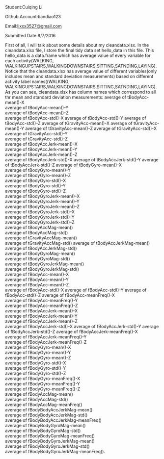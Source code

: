 Student:Cuiqing Li

Github Account:tiandiao123

Email:lixxx3527@gmail.com

Submitted Date:8/7/2016

First of all, I will talk about some details about my cleandata.xlsx. In the cleandata.xlsx file, I store the final tidy data set hello_data in this file. This hello_data is a data.frame which has average value of every variable for each activity(WALKING, WALKINGUPSTAIRS,WALKINGDOWNSTAIRS,SITTING,SATNDING,LAYING).
Notice that the cleandata.xlsx has average value of different variables(only includes mean and standard deviation measurements)  based on different activity label names((WALKING, WALKINGUPSTAIRS,WALKINGDOWNSTAIRS,SITTING,SATNDING,LAYING).
As you can see, cleandata.xlsx has column names which correspond to all thr mean and standard deviation measurements: 
average of tBodyAcc-mean()-X	
average of tBodyAcc-mean()-Y	
average of tBodyAcc-mean()-Z	
average of tBodyAcc-std()-X	
average of tBodyAcc-std()-Y	
average of tBodyAcc-std()-Z	
average of tGravityAcc-mean()-X	
average of tGravityAcc-mean()-Y	
average of tGravityAcc-mean()-Z	
average of tGravityAcc-std()-X	
average of tGravityAcc-std()-Y	
average of tGravityAcc-std()-Z	
average of tBodyAccJerk-mean()-X	
average of tBodyAccJerk-mean()-Y	
average of tBodyAccJerk-mean()-Z	
average of tBodyAccJerk-std()-X	
average of tBodyAccJerk-std()-Y	
average of tBodyAccJerk-std()-Z	
average of tBodyGyro-mean()-X	
average of tBodyGyro-mean()-Y	
average of tBodyGyro-mean()-Z	
average of tBodyGyro-std()-X	
average of tBodyGyro-std()-Y	
average of tBodyGyro-std()-Z	
average of tBodyGyroJerk-mean()-X	
average of tBodyGyroJerk-mean()-Y	
average of tBodyGyroJerk-mean()-Z	
average of tBodyGyroJerk-std()-X	
average of tBodyGyroJerk-std()-Y	
average of tBodyGyroJerk-std()-Z	
average of tBodyAccMag-mean()	
average of tBodyAccMag-std()	
average of tGravityAccMag-mean()	
average of tGravityAccMag-std()	
average of tBodyAccJerkMag-mean()	
average of tBodyAccJerkMag-std()	
average of tBodyGyroMag-mean()	
average of tBodyGyroMag-std()	
average of tBodyGyroJerkMag-mean()	
average of tBodyGyroJerkMag-std()	
average of fBodyAcc-mean()-X	
average of fBodyAcc-mean()-Y	
average of fBodyAcc-mean()-Z	
average of fBodyAcc-std()-X	
average of fBodyAcc-std()-Y	
average of fBodyAcc-std()-Z	
average of fBodyAcc-meanFreq()-X	
average of fBodyAcc-meanFreq()-Y	
average of fBodyAcc-meanFreq()-Z	
average of fBodyAccJerk-mean()-X	
average of fBodyAccJerk-mean()-Y	
average of fBodyAccJerk-mean()-Z	
average of fBodyAccJerk-std()-X	
average of fBodyAccJerk-std()-Y	
average of fBodyAccJerk-std()-Z	
average of fBodyAccJerk-meanFreq()-X	
average of fBodyAccJerk-meanFreq()-Y	
average of fBodyAccJerk-meanFreq()-Z	
average of fBodyGyro-mean()-X	
average of fBodyGyro-mean()-Y	
average of fBodyGyro-mean()-Z	
average of fBodyGyro-std()-X	
average of fBodyGyro-std()-Y	
average of fBodyGyro-std()-Z	
average of fBodyGyro-meanFreq()-X	
average of fBodyGyro-meanFreq()-Y	
average of fBodyGyro-meanFreq()-Z	
average of fBodyAccMag-mean()	
average of fBodyAccMag-std()	
average of fBodyAccMag-meanFreq()	
average of fBodyBodyAccJerkMag-mean()	
average of fBodyBodyAccJerkMag-std()	
average of fBodyBodyAccJerkMag-meanFreq()	
average of fBodyBodyGyroMag-mean()	
average of fBodyBodyGyroMag-std()	
average of fBodyBodyGyroMag-meanFreq()	
average of fBodyBodyGyroJerkMag-mean()	
average of fBodyBodyGyroJerkMag-std()	
average of fBodyBodyGyroJerkMag-meanFreq(). 